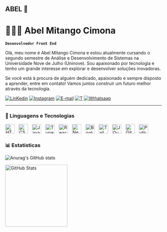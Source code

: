 ## ABEL 👋
# 👩🏻‍💻 Abel Mitango Cimona

**`Desenvolvedor Front End`**

Olá, meu nome é Abel Mitango Cimona e estou atualmente cursando o segundo semestre de Análise e Desenvolvimento de Sistemas na Universidade Nove de Julho (Uninove). Sou apaixonado por tecnologia e tenho um grande interesse em explorar e desenvolver soluções inovadoras.

Se você está à procura de alguém dedicado, apaixonado e sempre disposto a aprender, entre em contato! Vamos juntos construir um futuro melhor através da tecnologia.


[![LinKedin](https://img.shields.io/badge/LinkedIn-0077B5?style=for-the-badge&logo=linkedin&logoColor=white)](https://www.linkedin.com/in/abel-mitango-16b3b0281/)
[![Instagram](https://img.shields.io/badge/Instagram-E4405F?style=for-the-badge&logo=instagram&logoColor=white)](https://www.instagram.com/abel_mit/)
[![E-mail](https://img.shields.io/badge/Gmail-D14836?style=for-the-badge&logo=gmail&logoColor=white)](mailto:abelmit50@gmail.com)
[![T](https://img.shields.io/badge/Twitch-9146FF?style=for-the-badge&logo=twitch&logoColor=white)](https://twitch.tv/fragabr)
[![Wthatsaap](https://img.shields.io/badge/WhatsApp-25D366?style=for-the-badge&logo=whatsapp&logoColor=white)](https://wa.me/551976757103?text=Olá,vim_por_meio_do_GitHub_gostaria_de_te_conhecer_melhor)


---


### 🤖 Linguagens e Tecnologias

<img 
    align="left" 
    alt="HTML"
    title="HTML" 
    width="30px" 
    style="padding-right: 10px;" 
    src="https://cdn.jsdelivr.net/gh/devicons/devicon@latest/icons/html5/html5-original.svg" 
/>
<img 
    align="left" 
    alt="CSS" 
    title="CSS"
    width="30px" 
    style="padding-right: 10px;" 
    src="https://cdn.jsdelivr.net/gh/devicons/devicon@latest/icons/css3/css3-original.svg" 
/>
<img 
    align="left" 
    alt="JavaScript" 
    title="JavaScript"
    width="30px" 
    style="padding-right: 10px;" 
    src="https://cdn.jsdelivr.net/gh/devicons/devicon@latest/icons/javascript/javascript-original.svg" 
/>
<img 
    align="left" 
    alt="TypeScript"
    title="TypeScript" 
    width="30px" 
    style="padding-right: 10px;" 
    src="https://cdn.jsdelivr.net/gh/devicons/devicon@latest/icons/typescript/typescript-original.svg" 
/>
<img 
    align="left" 
    alt="React"
    title="React" 
    width="30px" 
    style="padding-right: 10px;" 
    src="https://cdn.jsdelivr.net/gh/devicons/devicon@latest/icons/react/react-original.svg" 
/>
<img 
    align="left" 
    alt="Next.js" 
    title="Next.js"
    width="30px" 
    style="padding-right: 10px;" 
    src="https://cdn.jsdelivr.net/gh/devicons/devicon@latest/icons/nextjs/nextjs-original.svg" 
/>
<img 
    align="left" 
    alt="Bootstrap"
    title="Bootstrap" 
    width="30px" 
    style="padding-right: 10px;" 
    src="https://cdn.jsdelivr.net/gh/devicons/devicon@latest/icons/bootstrap/bootstrap-original.svg" 
/>
<img 
    align="left" 
    alt="Tailwind" 
    title="Tailwind"
    width="30px" 
    style="padding-right: 10px;" 
    src="https://cdn.jsdelivr.net/gh/devicons/devicon@latest/icons/tailwindcss/tailwindcss-original.svg" 
/>



<img 
    align="left" 
    alt="JQuery" 
    title="JQuery"
    width="30px" 
    style="padding-right: 10px;" 
    src="https://cdn.jsdelivr.net/gh/devicons/devicon@latest/icons/jquery/jquery-original.svg" 
/>
<img 
    align="left" 
    alt="Git" 
    title="Git"
    width="30px" 
    style="padding-right: 10px;" 
    src="https://cdn.jsdelivr.net/gh/devicons/devicon@latest/icons/git/git-original.svg" 
/>
<img 
    align="left" 
    alt="Python" 
    title="Python"
    width="30px" 
    style="padding-right: 10px;" 
    src="https://cdn.jsdelivr.net/gh/devicons/devicon@latest/icons/python/python-original.svg" 
/>

<br/>
<br/>

### 📊 Estatísticas


 ![Anurag's GitHub stats](https://github-readme-stats.vercel.app/api?username=Abel-Mitango&show_icons=true&theme=tokyonight)

<img 
      align="left" 
      alt="GitHub Stats" 
      height="200" 
      src="https://github-readme-stats.vercel.app/api/top-langs/?username=Abel-Mitango&theme=tokyonight&layout=compact&custom_title=Tecnologias&langs_count=9" 
  />

</p>
